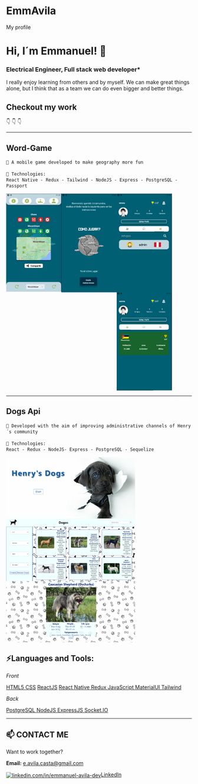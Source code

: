 # EmmAvila
My profile
<!-- <p align='center'>
    <img src='cerebro.png' />
</p> -->

# Hi, I´m Emmanuel! 👾
### Electrical Engineer, Full stack web developer* 

I really enjoy learning from others and by myself. We can make great things alone, 
but I think that as a team we can do even bigger and better things.

## Checkout my work
👇
👇
👇   
____________________
## Word-Game  

~~~
📌 A mobile game developed to make geography more fun

🚀 Technologies: 
React Native - Redux - Tailwind - NodeJS - Express - PostgreSQL - Passport
~~~
<img align="left" width= "150px" margin= "20px"  src='./word-game/game.png' />
<img align="center" width= "150px" margin= "20px"  src='./word-game/Profile.png' />
<img align="left" width= "150px" margin= "20px"  src='./word-game/Presentancion.png' />
<img align="center" width= "150px" margin= "20px"  src='./word-game/stats.png' />  


____________

## Dogs Api 
~~~
📌 Developed with the aim of improving administrative channels of Henry´s community

🚀 Technologies: 
React - Redux - NodeJS- Express - PostgreSQL - Sequelize
~~~
<img align="left" margin= "20px" width= "350px"  src='./dogs/landing.png' />
<img align="left" margin= "20px" width= "350px"  src='./dogs/home.png' />
<img align="center" margin= "20px" width= "350px" src='./dogs/detail.png' />



## ⚡Languages and Tools:

*Front*

<a href="https://www.w3.org/html/" target="_blank"> HTML5 </a> <a href="https://www.w3schools.com/css/" target="_blank"> CSS</a> 
<a href="https://reactjs.org/" target="_blank">ReactJS</a> <a href="https://reactnative.dev/" target="_blank">React Native</a><a href="https://redux.js.org" target="_blank"> Redux </a> <a href="https://developer.mozilla.org/en-US/docs/Web/JavaScript" target="_blank"> JavaScript </a> <a href="https://material-ui.com/" target="_blank"> MaterialUI </a><a href="https://tailwindcss.com/" target="_blank"> Tailwind</a>

*Back*

<a href="https://www.postgresql.org" target="_blank"> PostgreSQL </a> <a href="https://nodejs.org" target="_blank"> NodeJS </a> 
<a href="https://expressjs.com" target="_blank"> ExpressJS </a><a href="https://socket.io/" target="_blank"> Socket.IO </a>  


___________________________________________

## 📫 CONTACT ME

Want to work together? 

**Email:** e.avila.casta@gmail.com

<a href="linkedin.com/in/emmanuel-avila-dev" target="blank">
<img align="center" src="https://cdn.jsdelivr.net/npm/simple-icons@3.0.1/icons/linkedin.svg" alt="linkedin.com/in/emmanuel-avila-dev" height="30" width="40" />LinkedIn</a>
